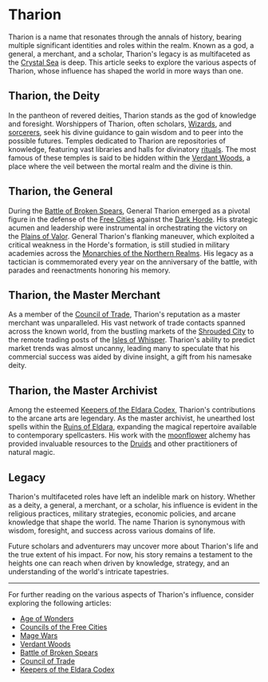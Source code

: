 # Tharion

Tharion is a name that resonates through the annals of history, bearing multiple significant identities and roles within the realm. Known as a god, a general, a merchant, and a scholar, Tharion's legacy is as multifaceted as the [Crystal Sea](Crystal%20Sea.md) is deep. This article seeks to explore the various aspects of Tharion, whose influence has shaped the world in more ways than one.

## Tharion, the Deity

In the pantheon of revered deities, Tharion stands as the god of knowledge and foresight. Worshippers of Tharion, often scholars, [Wizards](Wizards.md), and [sorcerers](Sorcerers.md), seek his divine guidance to gain wisdom and to peer into the possible futures. Temples dedicated to Tharion are repositories of knowledge, featuring vast libraries and halls for divinatory [rituals](Rituals.md). The most famous of these temples is said to be hidden within the [Verdant Woods](Verdant%20Woods.md), a place where the veil between the mortal realm and the divine is thin.

## Tharion, the General

During the [Battle of Broken Spears](Battle%20of%20Broken%20Spears.md), General Tharion emerged as a pivotal figure in the defense of the [Free Cities](Free%20Cities.md) against the [Dark Horde](Dark%20Horde.md). His strategic acumen and leadership were instrumental in orchestrating the victory on the [Plains of Valor](Plains%20of%20Valor.md). General Tharion's flanking maneuver, which exploited a critical weakness in the Horde's formation, is still studied in military academies across the [Monarchies of the Northern Realms](Monarchies%20of%20the%20Northern%20Realms.md). His legacy as a tactician is commemorated every year on the anniversary of the battle, with parades and reenactments honoring his memory.

## Tharion, the Master Merchant

As a member of the [Council of Trade](Council%20of%20Trade.md), Tharion's reputation as a master merchant was unparalleled. His vast network of trade contacts spanned across the known world, from the bustling markets of the [Shrouded City](Shrouded%20City.md) to the remote trading posts of the [Isles of Whisper](Isles%20of%20Whisper.md). Tharion's ability to predict market trends was almost uncanny, leading many to speculate that his commercial success was aided by divine insight, a gift from his namesake deity.

## Tharion, the Master Archivist

Among the esteemed [Keepers of the Eldara Codex](Keepers%20of%20the%20Eldara%20Codex.md), Tharion's contributions to the arcane arts are legendary. As the master archivist, he unearthed lost spells within the [Ruins of Eldara](Ruins%20of%20Eldara.md), expanding the magical repertoire available to contemporary spellcasters. His work with the [moonflower](Moonflower.md) alchemy has provided invaluable resources to the [Druids](Druids.md) and other practitioners of natural magic.

## Legacy

Tharion's multifaceted roles have left an indelible mark on history. Whether as a deity, a general, a merchant, or a scholar, his influence is evident in the religious practices, military strategies, economic policies, and arcane knowledge that shape the world. The name Tharion is synonymous with wisdom, foresight, and success across various domains of life.

Future scholars and adventurers may uncover more about Tharion's life and the true extent of his impact. For now, his story remains a testament to the heights one can reach when driven by knowledge, strategy, and an understanding of the world's intricate tapestries.

---

For further reading on the various aspects of Tharion's influence, consider exploring the following articles:

- [Age of Wonders](Age%20of%20Wonders.md)
- [Councils of the Free Cities](Councils%20of%20the%20Free%20Cities.md)
- [Mage Wars](Mage%20Wars.md)
- [Verdant Woods](Verdant%20Woods.md)
- [Battle of Broken Spears](Battle%20of%20Broken%20Spears.md)
- [Council of Trade](Council%20of%20Trade.md)
- [Keepers of the Eldara Codex](Keepers%20of%20the%20Eldara%20Codex.md)